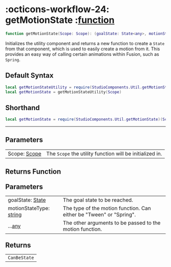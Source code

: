 <h1 class="api-header" markdown>
    <span class="api-icon" markdown>:octicons-workflow-24:</span>
    <span class="api-title">getMotionState</span>
    <span class="api-type">:</span><a href="https://create.roblox.com/docs/luau/functions" class="api-type">function</a>
</h1>

```lua
function getMotionState(Scope: Scope): (goalState: State<any>, motionStateType: string, ...any) -> CanBeState<any>
```
Initializes the utility component and returns a new function to create a `State` from that component, which is used to easily create a motion from it. This provides an easy way of calling certain animations within Fusion, such as `Spring`.


## Default Syntax

```lua
local getMotionStateUtility = require(StudioComponents.Util.getMotionState)
local getMotionState = getMotionStateUtility(Scope)
```

## Shorthand

```lua
local getMotionState = require(StudioComponents.Util.getMotionState)(Scope)
```

-----

## Parameters
<span markdown>
    <div class="md-typeset__table">
        <table>
            <tbody>
                <tr>
                    <td class="api-param-highlight">Scope: <a href="">Scope</a></td>
                    <td>The <code>Scope</code> the utility function will be initialized in.</td>
                </tr>
            </tbody>
        </table>
    </div>
</span>

## Returns Function
<span markdown>
    <div class="md-typeset__table" id="api-returns-function-table">
        <h2 style="margin: 1.1em 0 .64em">Parameters</h2>
        <table>
            <tbody>
                <tr>
                    <td class="api-param-highlight">goalState: <a href="">State<any></a></td>
                    <td>The goal state to be reached.</td>
                </tr>
                <tr>
                    <td class="api-param-highlight">motionStateType: <a href="">string</a></td>
                    <td>The type of the motion function. Can either be "Tween" or "Spring".</td>
                </tr>
                <tr>
                    <td class="api-param-highlight">...<a href="">any</a></td>
                    <td>The other arguments to be passed to the motion function.</td>
                </tr>
            </tbody>
        </table>
        <h2 style="margin: 1.1em 0 .64em">Returns</h2>
        <table>
            <tbody>
                <tr>
                    <td class="api-return-box"><a><code>CanBeState<any></code></a></td>
                </tr>
            </tbody>
        </table>
    </div>
</div>